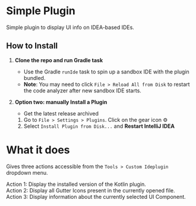# Simple Plugin

Simple plugin to display UI info on IDEA-based IDEs.

## How to Install

1. **Clone the repo and run Gradle task**
    - Use the Gradle `runIde` task to spin up a sandbox IDE with the plugin bundled.
    - **Note**: You may need to click `File > Reload All from Disk` to restart the code analyzer after new sandbox IDE
      starts.

2. **Option two: manually Install a Plugin**
     - Get the latest release archived
     1. Go to `File > Settings > Plugins`. Click on the gear icon ⚙️
     2. Select `Install Plugin from Disk...` and **Restart IntelliJ IDEA**

# What it does

Gives three actions accessible from the `Tools > Custom Ideplugin` dropdown menu.

Action 1: Display the installed version of the Kotlin plugin.  
Action 2: Display all Gutter Icons present in the currently opened file.  
Action 3: Display information about the currently selected UI Component.  

